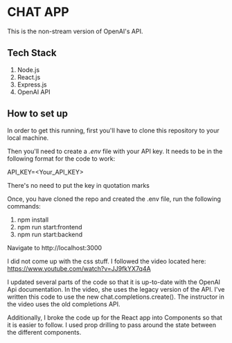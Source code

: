 # CHAT APP

This is the non-stream version of OpenAI's API.

## Tech Stack

1. Node.js
2. React.js
3. Express.js
4. OpenAI API

## How to set up

In order to get this running, first you'll have to clone this repository to your local machine.

Then you'll need to create a *.env* file with your API key. It needs to be in the following format for the code to work:

API_KEY=<Your_API_KEY>

There's no need to put the key in quotation marks

Once, you have cloned the repo and created the .env file, run the following commands:
1. npm install
2. npm run start:frontend
3. npm run start:backend

Navigate to http://localhost:3000

I did not come up with the css stuff. I followed the video located here:
https://www.youtube.com/watch?v=JJ9fkYX7q4A

I updated several parts of the code so that it is up-to-date with the OpenAI Api documentation. In the video, she uses the legacy version of the API. I've written this code to use the new chat.completions.create(). The instructor in the video uses the old completions API.

Additionally, I broke the code up for the React app into Components so that it is easier to follow. I used prop drilling to pass around the state between the different components.